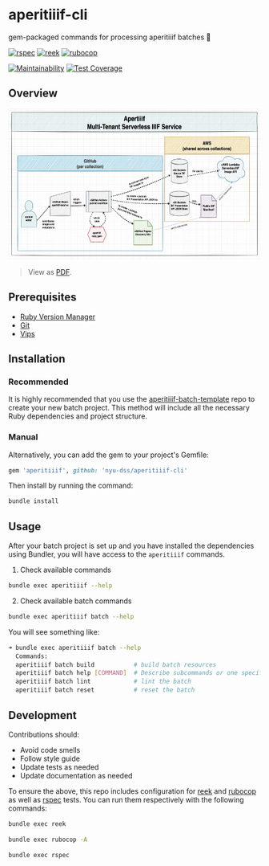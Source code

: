 # aperitiiif-cli

gem-packaged commands for processing aperitiiif batches 🥂

[![rspec](https://github.com/nyu-dss/aperitiiif/actions/workflows/rspec.yml/badge.svg)](https://github.com/nyu-dss/aperitiiif/actions/workflows/rspec.yml) [![reek](https://github.com/nyu-dss/aperitiiif/actions/workflows/reek.yml/badge.svg)](https://github.com/nyu-dss/aperitiiif/actions/workflows/reek.yml) [![rubocop](https://github.com/nyu-dss/aperitiiif/actions/workflows/rubocop.yml/badge.svg)](https://github.com/nyu-dss/aperitiiif/actions/workflows/rubocop.yml)  

[![Maintainability](https://api.codeclimate.com/v1/badges/c25005f1fd12e7a86122/maintainability)](https://codeclimate.com/github/nyu-dss/aperitiiif/maintainability) [![Test Coverage](https://api.codeclimate.com/v1/badges/c25005f1fd12e7a86122/test_coverage)](https://codeclimate.com/github/nyu-dss/aperitiiif/test_coverage)

## Overview

<img alt="aperitiiif service diagram" src="./docs/aperitiiif.jpg" height="300"/>

> View as [PDF](./docs/aperitiiif.pdf).


## Prerequisites
- [Ruby Version Manager](https://rvm.io/rvm/install)
- [Git](https://git-scm.com/downloads)
- [Vips](https://www.libvips.org/install.html)

## Installation

### Recommended

It is highly recommended that you use the [aperitiiif-batch-template](https://github.com/nyu-dss/aperitiiif-batch-template) repo to create your new batch project. This method will include all the necessary Ruby dependencies and project structure.

### Manual

Alternatively, you can add the gem to your project's Gemfile:

``` ruby
gem 'aperitiiif', github: 'nyu-dss/aperitiiif-cli'
```

Then install by running the command:

``` sh
bundle install
```

## Usage

After your batch project is set up and you have installed the dependencies using Bundler, you will have access to the `aperitiiif` commands.

1. Check available commands
  ```sh
  bundle exec aperitiiif --help
  ```
2. Check available batch commands
  ```sh
  bundle exec aperitiiif batch --help
  ```
  You will see something like:
  ```sh
  ➜ bundle exec aperitiiif batch --help
    Commands:
    aperitiiif batch build           # build batch resources
    aperitiiif batch help [COMMAND]  # Describe subcommands or one specific subc...
    aperitiiif batch lint            # lint the batch
    aperitiiif batch reset           # reset the batch
  ```

## Development

Contributions should:
- Avoid code smells
- Follow style guide
- Update tests as needed
- Update documentation as needed

To ensure the above, this repo includes configuration for [reek](https://github.com/troessner/reek) and [rubocop](https://github.com/rubocop/rubocop) as well as [rspec](https://rspec.info/) tests. You can run them respectively with the following commands:

```sh
bundle exec reek
```
```sh
bundle exec rubocop -A
```
```sh
bundle exec rspec
```
